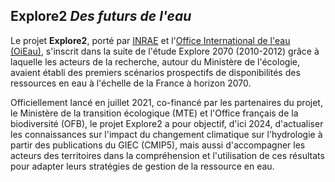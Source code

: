 ## Explore2 _Des futurs de l'eau_

Le projet **Explore2**, porté par [INRAE](https://www.inrae.fr/) et l'[Office International de l'eau (OiEau)](https://www.oieau.org), s'inscrit dans la suite de l'étude Explore 2070 (2010-2012) grâce à laquelle les acteurs de la recherche, autour du Ministère de l'écologie, avaient établi des premiers scénarios prospectifs de disponibilités des ressources en eau à l'échelle de la France à horizon 2070.

Officiellement lancé en juillet 2021, co-financé par les partenaires du projet, le Ministère de la transition écologique (MTE) et l'Office français de la biodiversité (OFB), le projet Explore2 a pour objectif, d'ici 2024, d'actualiser les connaissances sur l'impact du changement climatique sur l'hydrologie à partir des publications du GIEC (CMIP5), mais aussi d'accompagner les acteurs des territoires dans la compréhension et l'utilisation de ces résultats pour adapter leurs stratégies de gestion de la ressource en eau.
